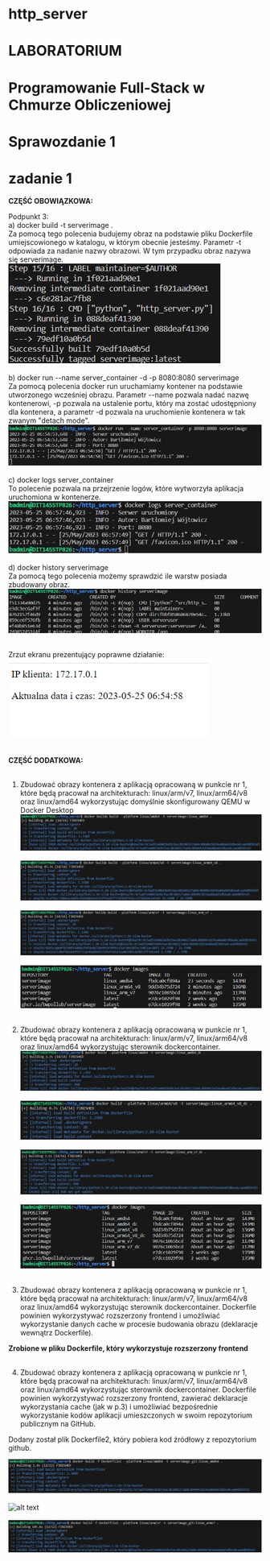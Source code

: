 # http_server

# LABORATORIUM
# Programowanie Full-Stack w Chmurze Obliczeniowej

# Sprawozdanie 1

# zadanie 1

<b>CZĘŚĆ OBOWIĄZKOWA:</b>

Podpunkt 3:</br>
a) docker build -t serverimage .</br>
Za pomocą tego polecenia budujemy obraz na podstawie pliku Dockerfile umiejscowionego w katalogu, w którym obecnie jesteśmy. Parametr -t odpowiada za nadanie nazwy obrazowi. W tym przypadku obraz nazywa się serverimage.</br>
![alt text](https://github.com/bwpollub/http_server/blob/master/2.PNG)</br></br>
b) docker run --name server_container -d -p 8080:8080 serverimage</br>
Za pomocą polecenia docker run uruchamiamy kontener na podstawie utworzonego wcześniej obrazu. Parametr --name pozwala nadać nazwę kontenerowi, -p pozwala na ustalenie portu, który ma zostać udostępniony dla kontenera, a parametr -d pozwala na uruchomienie kontenera w tak zwanym "detach mode".</br>
![alt text](https://github.com/bwpollub/http_server/blob/master/3.PNG)</br></br>
c) docker logs server_container</br>
To polecenie pozwala na przejrzenie logów, które wytworzyła aplikacja uruchomiona w kontenerze.</br>
![alt text](https://github.com/bwpollub/http_server/blob/master/4.PNG)</br></br>
d) docker history serverimage</br>
Za pomocą tego polecenia możemy sprawdzić ile warstw posiada zbudowany obraz.</br>
![alt text](https://github.com/bwpollub/http_server/blob/master/5.PNG)</br></br>

Zrzut ekranu prezentujący poprawne działanie:</br>
![alt text](https://github.com/bwpollub/http_server/blob/master/1.PNG)</br></br>


<b>CZĘŚĆ DODATKOWA:</b></br></br>

1) Zbudować obrazy kontenera z aplikacją opracowaną w punkcie nr 1, które będą pracował na architekturach: linux/arm/v7, linux/arm64/v8 oraz linux/amd64 wykorzystując domyślnie skonfigurowany QEMU w Docker Desktop</br>
![alt text](https://github.com/bwpollub/http_server/blob/master/dod_1_amd64.PNG)</br></br>
![alt text](https://github.com/bwpollub/http_server/blob/master/dod_1_arm64v8.PNG)</br></br>
![alt text](https://github.com/bwpollub/http_server/blob/master/dod_1_armv7.PNG)</br></br>
![alt text](https://github.com/bwpollub/http_server/blob/master/dod_1_docker_images.PNG)</br></br>

2) Zbudować obrazy kontenera z aplikacją opracowaną w punkcie nr 1, które będą pracował na architekturach: linux/arm/v7, linux/arm64/v8 oraz linux/amd64 wykorzystując sterownik dockercontainer.</br>
![alt text](https://github.com/bwpollub/http_server/blob/master/dod_2_amd64.PNG)</br></br>
![alt text](https://github.com/bwpollub/http_server/blob/master/dod_2_arm64.PNG)</br></br>
![alt text](https://github.com/bwpollub/http_server/blob/master/dod_2_armv7.PNG)</br></br>
![alt text](https://github.com/bwpollub/http_server/blob/master/dod_2_docker_images.PNG)</br></br>

3) Zbudować obrazy kontenera z aplikacją opracowaną w punkcie nr 1, które będą pracował na architekturach: linux/arm/v7, linux/arm64/v8 oraz linux/amd64 wykorzystując sterownik dockercontainer. Dockerfile powinien wykorzystywać rozszerzony frontend i umożliwiać wykorzystanie danych cache w procesie budowania obrazu (deklaracje wewnątrz Dockerfile).

<b>Zrobione w pliku Dockerfile, który wykorzystuje rozszerzony frontend</b></br></br>

4) Zbudować obrazy kontenera z aplikacją opracowaną w punkcie nr 1, które będą pracował na architekturach: linux/arm/v7, linux/arm64/v8 oraz linux/amd64 wykorzystując sterownik dockercontainer. Dockerfile powinien wykorzystywać rozszerzony frontend, zawierać deklaracje wykorzystania cache (jak w p.3) i umożliwiać bezpośrednie wykorzystanie kodów aplikacji umieszczonych w swoim repozytorium publicznym na GitHub. 

Dodany został plik Dockerfile2, który pobiera kod źródłowy z repozytorium github.

![alt text](https://github.com/bwpollub/http_server/blob/master/dod_4_amd64.PNG)</br></br>
![alt text](https://github.com/bwpollub/http_server/blob/master/dod_4_arm64.PNG)</br></br>
![alt text](https://github.com/bwpollub/http_server/blob/master/dod_4_armv7.PNG)</br></br>

